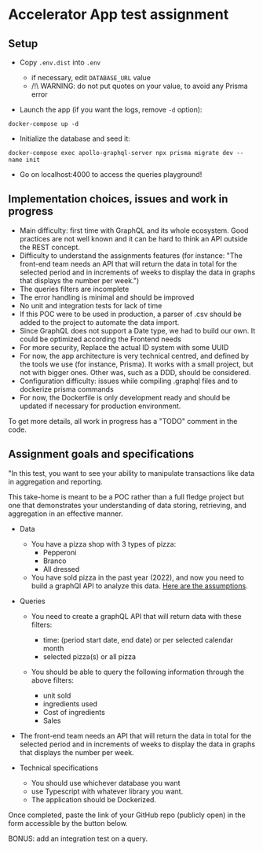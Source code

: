 # Accelerator App test assignment

## Setup

- Copy `.env.dist` into `.env`
  - if necessary, edit `DATABASE_URL` value
  - /!\ WARNING: do not put quotes on your value, to avoid any Prisma error

- Launch the app (if you want the logs, remove `-d` option):

```cli
docker-compose up -d
```

- Initialize the database and seed it:

```cli
docker-compose exec apollo-graphql-server npx prisma migrate dev --name init 
```

- Go on localhost:4000 to access the queries playground!

## Implementation choices, issues and work in progress

- Main difficulty: first time with GraphQL and its whole ecosystem. Good practices are not well known and it can be hard to think an API outside the REST concept.
- Difficulty to understand the assignments features (for instance: "The front-end team needs an API that will return the data in total for the selected period and in increments of weeks to display the data in graphs that displays the number per week.")
- The queries filters are incomplete
- The error handling is minimal and should be improved
- No unit and integration tests for lack of time
- If this POC were to be used in production, a parser of .csv should be added to the project to automate the data import.
- Since GraphQL does not support a Date type, we had to build our own. It could be optimized according the Frontend needs
- For more security, Replace the actual ID system with some UUID
- For now, the app architecture is very technical centred, and defined by the tools we use (for instance, Prisma). It works with a small project, but not with bigger ones. Other was, such as a DDD, should be considered.
- Configuration difficulty: issues while compiling .graphql files and to dockerize prisma commands
- For now, the Dockerfile is only development ready and should be updated if necessary for production environment.

To get more details, all work in progress has a "TODO" comment in the code.

## Assignment goals and specifications

"In this test, you want to see your ability to manipulate transactions like data in aggregation and reporting.

This take-home is meant to be a POC rather than a full fledge project but one that demonstrates your understanding of data storing, retrieving, and aggregation in an effective manner.

- Data

  - You have a pizza shop with 3 types of pizza:
    - Pepperoni
    - Branco
    - All dressed
  - You have sold pizza in the past year (2022), and now you need to build a graphQl API to analyze this data. [Here are the assumptions](https://docs.google.com/spreadsheets/d/1byShULmKZCmGqfLSUwh1RWWcEUPgZq3FRwYHJpV1ZXo/edit?usp=sharing
  ).

- Queries

  - You need to create a graphQL API that will return data with these filters:
    - time: (period start date, end date) or per selected calendar month
    - selected pizza(s) or all pizza

  - You should be able to query the following information through the above filters:
    - unit sold
    - ingredients used
    - Cost of ingredients
    - Sales

- The front-end team needs an API that will return the data in total for the selected period and in increments of weeks to display the data in graphs that displays the number per week.

- Technical specifications
  - You should use whichever database you want
  - use Typescript with whatever library you want.
  - The application should be Dockerized.

Once completed, paste the link of your GitHub repo (publicly open) in the form accessible by the button below.

BONUS: add an integration test on a query.


